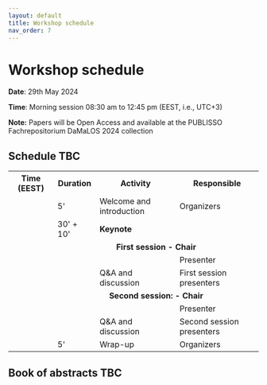 ```yaml
---
layout: default
title: Workshop schedule
nav_order: 7
---
```


# Workshop schedule

**Date**: 29th May 2024

**Time**: Morning session 08:30 am to 12:45 pm (EEST, i.e., UTC+3)

**Note:** Papers will be Open Access and available at the PUBLISSO Fachrepositorium DaMaLOS 2024 collection

## Schedule TBC

<table>
<tbody>
<tr align="center">
<th>Time (EEST)</th>
<th>Duration</th>
<th>Activity</th>
<th>Responsible</th>
</tr>

<tr>
<td></td>
<td>5'</td>
<td>Welcome and introduction</td>
<td>Organizers</td>
</tr>

<tr>
<td></td>
<td>30' + 10'</td>
<td><strong>Keynote</strong></td>
<td>
<strong></strong>
</td>
</tr>

<tr>
<td></td>
<td colspan="3" align="center"><strong>First session - Chair </strong></td>
</tr>

<tr>
<td></td>
<td></td>
<td></td>
<td>Presenter</td>
</tr>

<tr>
<td></td>
<td></td>
<td>Q&A and discussion</td>
<td>First session presenters</td>
</tr>

<tr>
<td></td>
<td colspan="3" align="center"><strong>Second session: - Chair </strong></td>
</tr>

<tr>
<td></td>
<td></td>
<td></td>
<td>Presenter</td>
</tr>

<tr>
<td></td>
<td></td>
<td>Q&A and discussion</td>
<td>Second session presenters</td>
</tr>

<tr>
<td></td>
<td>5'</td>
<td>Wrap-up</td>
<td>Organizers</td>
</tr>

</tbody>
</table>

## Book of abstracts TBC